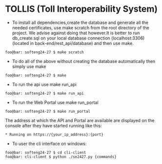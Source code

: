 # TOLLIS (Toll Interoperability System)

- To install all dependencies,create the database and generate all the needed certificates, use make scratch from the root directory of the project.
We advise against doing that however.It is better to run db_create.sql on your local database connection (localhost:3306) (located in back-end/rest_api/database) and then use make.

```console
foo@bar: softeng24-27 $ make scratch
```

- To do all of the above without creating the database automatically then simply use make

```console
foo@bar: softeng24-27 $ make
```

- To run the api use make run_api

```console
foo@bar: softeng24-27 $ make run_api
```

- To run the Web Portal use make run_portal

```console
foo@bar: softeng24-27 $ make run_portal
```

The address at which the API and Portal are available are displayed on the console after they have started running like this:
```console
* Running on https://{your_ip_address}:{port}
```

- To user the cli interface on windows:
```console
foo@bar: softeng24-27 $ cd cli-client
foo@bar: cli-client $ python ./se2427.py {commands}
```
